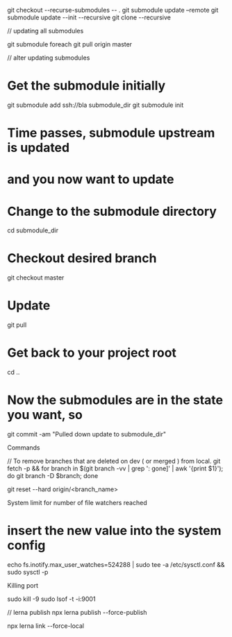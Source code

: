 git checkout --recurse-submodules -- .
git submodule update –remote
git submodule update --init --recursive
git clone --recursive <url>

// updating all submodules

git submodule foreach git pull origin master

// alter updating submodules

# Get the submodule initially

git submodule add ssh://bla submodule_dir
git submodule init

# Time passes, submodule upstream is updated

# and you now want to update

# Change to the submodule directory

cd submodule_dir

# Checkout desired branch

git checkout master

# Update

git pull

# Get back to your project root

cd ..

# Now the submodules are in the state you want, so

git commit -am "Pulled down update to submodule_dir"

Commands

// To remove branches that are deleted on dev ( or merged ) from local.
git fetch -p && for branch in $(git branch -vv | grep ': gone]' | awk '{print $1}'); do git branch -D $branch; done

git reset --hard origin/<branch_name>

System limit for number of file watchers reached

# insert the new value into the system config

echo fs.inotify.max_user_watches=524288 | sudo tee -a /etc/sysctl.conf && sudo sysctl -p

Killing port

sudo kill -9 sudo lsof -t -i:9001

// lerna publish
npx lerna publish --force-publish

npx lerna link --force-local

